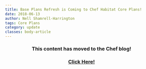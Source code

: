 ```yaml
---
title: Base Plans Refresh is Coming to Chef Habitat Core Plans!
date: 2018-06-13
author: Nell Shamrell-Harrington
tags: Core Plans
category: update
classes: body-article
---
```


<h3><p style="text-align: center;">This content has moved to the Chef blog!</p></h3>
<h3><a href="https://blog.chef.io/2018/06/13/base-plans-refresh-is-coming-to-habitat-core-plans"><p style="text-align: center;">Click Here!</p></a></h3>